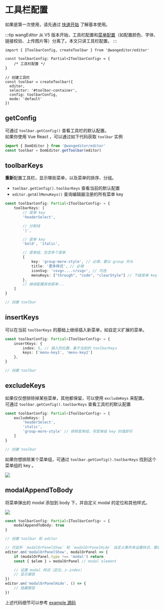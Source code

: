 # 工具栏配置

如果是第一次使用，请先通过 [快速开始](/v5/getting-started.html) 了解基本使用。

:::tip
wangEditor 从 V5 版本开始，工具栏配置和[菜单配置](/v5/menu-config.html)（如配置颜色、字体、链接校验、上传图片等）分离了。本文只讲工具栏配置。
:::

```ts{4}
import { IToolbarConfig, createToolbar } from '@wangeditor/editor'

const toolbarConfig: Partial<IToolbarConfig> = {
    /* 工具栏配置 */
}

// 创建工具栏
const toolbar = createToolbar({
  editor,
  selector: '#toolbar-container',
  config: toolbarConfig,
  mode: 'default'
})
```

## getConfig

可通过 `toolbar.getConfig()` 查看工具栏的默认配置。<br>
如果你使用 Vue React ，可以通过如下代码获取 `toolbar` 实例

```ts
import { DomEditor } from '@wangeditor/editor'
const toolbar = DomEditor.getToolbar(editor)
```

## toolbarKeys

**重新**配置工具栏，显示哪些菜单，以及菜单的排序、分组。

- `toolbar.getConfig().toolbarKeys` 查看当前的默认配置
- `editor.getAllMenuKeys()` 查询编辑器注册的所有菜单 key

```ts
const toolbarConfig: Partial<IToolbarConfig> = {
    toolbarKeys: [
        // 菜单 key
        'headerSelect',

        // 分割线
        '|',

        // 菜单 key
        'bold', 'italic',

        // 菜单组，包含多个菜单
        {
            key: 'group-more-style', // 必填，要以 group 开头
            title: '更多样式', // 必填
            iconSvg: '<svg>....</svg>', // 可选
            menuKeys: ["through", "code", "clearStyle"] // 下级菜单 key ，必填
        },
        // 继续配置其他菜单...
    ]
}

// 创建 toolbar
```

## insertKeys

可以在当前 `toolbarKeys` 的基础上继续插入新菜单，如自定义扩展的菜单。

```ts
const toolbarConfig: Partial<IToolbarConfig> = {
    insertKeys: {
        index: 5, // 插入的位置，基于当前的 toolbarKeys
        keys: ['menu-key1', 'menu-key2']
    },
}

// 创建 toolbar
```

## excludeKeys

如果仅仅想排除掉某些菜单，其他都保留，可以使用 `excludeKeys` 来配置。<br>
可通过 `toolbar.getConfig().toolbarKeys` 查看工具栏的默认配置

```ts
const toolbarConfig: Partial<IToolbarConfig> = {
    excludeKeys: [
        'headerSelect',
        'italic',
        'group-more-style' // 排除菜单组，写菜单组 key 的值即可
    ]
}

// 创建 toolbar
```

如果你想排除某个菜单组，可通过 `toolbar.getConfig().toolbarKeys` 找到这个菜单组的 key 。

![](/image/exclude-group.png)

## modalAppendToBody

将菜单弹出的 modal 添加到 body 下，并自定义 modal 的定位和其他样式。

![](/image/modal-appendTo-body.png)

```ts
const toolbarConfig: Partial<IToolbarConfig> = {
    modalAppendToBody: true
}

// 创建 toolbar 和 editor

// 可监听 `modalOrPanelShow` 和 `modalOrPanelHide` 自定义事件来设置样式、蒙层
editor.on('modalOrPanelShow', modalOrPanel => {
    if (modalOrPanel.type !== 'modal') return
    const { $elem } = modalOrPanel // modal element

    // 设置 modal 样式（定位、z-index）
    // 显示蒙层
})
editor.on('modalOrPanelHide', () => {
    // 隐藏蒙层
})
```

上述代码细节可以参考 [example 源码](https://github.com/wangeditor-team/wangEditor/blob/master/packages/editor/examples/modal-appendTo-body.html)
